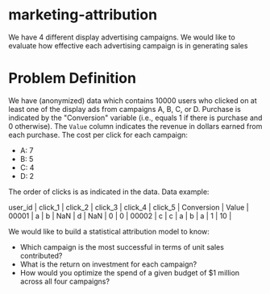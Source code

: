 # marketing-attribution
We have 4 different display advertising campaigns. We would like to evaluate how effective each advertising campaign is in generating sales

# Problem Definition
We have (anonymized) data which contains 10000 users who clicked on at least one of the display ads from campaigns A, B, C, or D. Purchase is indicated by the "Conversion" variable (i.e., equals 1 if there is purchase and 0 otherwise). The `Value` column indicates the revenue in dollars earned from each purchase. The cost per click for each campaign:
* A: 7
* B: 5
* C: 4
* D: 2

The order of clicks is as indicated in the data. Data example:

user_id | click_1 | click_2 | click_3 | click_4 | click_5 | Conversion | Value |
00001   |    a    |    b    |   NaN   |    d    |    NaN  |     0      |  0    |
00002   |    c    |    c    |    a    |    b    |    a    |     1      |  10   |

We would like to build a statistical attribution model to know:
* Which campaign is the most successful in terms of unit sales contributed?
* What is the return on investment for each campaign?
* How would you optimize the spend of a given budget of $1 million across all four campaigns?
